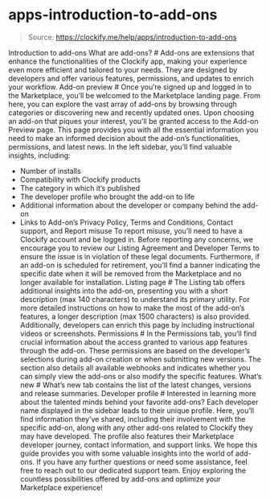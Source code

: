 # apps-introduction-to-add-ons

> Source: https://clockify.me/help/apps/introduction-to-add-ons

Introduction to add-ons
What are add-ons? #
Add-ons are extensions that enhance the functionalities of the Clockify app, making your experience even more efficient and tailored to your needs. They are designed by developers and offer various features, permissions, and updates to enrich your workflow.
Add-on preview #
Once you’re signed up and logged in to the Marketplace, you’ll be welcomed to the Marketplace landing page. From here, you can explore the vast array of add-ons by browsing through categories or discovering new and recently updated ones.
Upon choosing an add-on that piques your interest, you’ll be granted access to the Add-on Preview page. This page provides you with all the essential information you need to make an informed decision about the add-on’s functionalities, permissions, and latest news.
In the left sidebar, you’ll find valuable insights, including:
- Number of installs
- Compatibility with Clockify products
- The category in which it’s published
- The developer profile who brought the add-on to life
- Additional information about the developer or company behind the add-on
- Links to Add-on’s Privacy Policy, Terms and Conditions, Contact support, and Report misuse
To report misuse, you’ll need to have a Clockify account and be logged in. Before reporting any concerns, we encourage you to review our Listing Agreement and Developer Terms to ensure the issue is in violation of these legal documents.
Furthermore, if an add-on is scheduled for retirement, you’ll find a banner indicating the specific date when it will be removed from the Marketplace and no longer available for installation.
Listing page #
The Listing tab offers additional insights into the add-on, presenting you with a short description (max 140 characters) to understand its primary utility. For more detailed instructions on how to make the most of the add-on’s features, a longer description (max 1500 characters) is also provided. Additionally, developers can enrich this page by including instructional videos or screenshots.
Permissions #
In the Permissions tab, you’ll find crucial information about the access granted to various app features through the add-on. These permissions are based on the developer’s selections during add-on creation or when submitting new versions. The section also details all available webhooks and indicates whether you can simply view the add-ons or also modify the specific features.
What’s new #
What’s new tab contains the list of the latest changes, versions and release summaries.
Developer profile #
Interested in learning more about the talented minds behind your favorite add-ons? Each developer name displayed in the sidebar leads to their unique profile. Here, you’ll find information they’ve shared, including their involvement with the specific add-on, along with any other add-ons related to Clockify they may have developed. The profile also features their Marketplace developer journey, contact information, and support links.
We hope this guide provides you with some valuable insights into the world of add-ons. If you have any further questions or need some assistance, feel free to reach out to our dedicated support team.
Enjoy exploring the countless possibilities offered by add-ons and optimize your Marketplace experience!